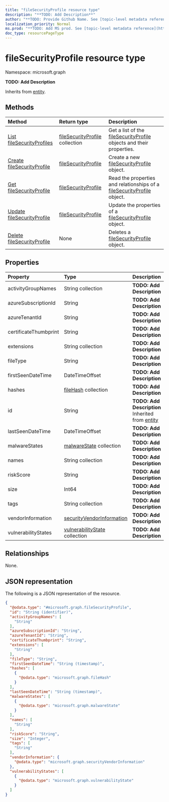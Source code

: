 ```yaml
---
title: "fileSecurityProfile resource type"
description: "**TODO: Add Description**"
author: "**TODO: Provide Github Name. See [topic-level metadata reference](https://msgo.azurewebsites.net/add/document/guidelines/metadata.html#topic-level-metadata)**"
localization_priority: Normal
ms.prod: "**TODO: Add MS prod. See [topic-level metadata reference](https://msgo.azurewebsites.net/add/document/guidelines/metadata.html#topic-level-metadata)**"
doc_type: resourcePageType
---
```


# fileSecurityProfile resource type

Namespace: microsoft.graph



**TODO: Add Description**


Inherits from [entity](../resources/entity.md).

## Methods
|Method|Return type|Description|
|:---|:---|:---|
|[List fileSecurityProfiles](../api/filesecurityprofile-list.md)|[fileSecurityProfile](../resources/filesecurityprofile.md) collection|Get a list of the [fileSecurityProfile](../resources/filesecurityprofile.md) objects and their properties.|
|[Create fileSecurityProfile](../api/filesecurityprofile-create.md)|[fileSecurityProfile](../resources/filesecurityprofile.md)|Create a new [fileSecurityProfile](../resources/filesecurityprofile.md) object.|
|[Get fileSecurityProfile](../api/filesecurityprofile-get.md)|[fileSecurityProfile](../resources/filesecurityprofile.md)|Read the properties and relationships of a [fileSecurityProfile](../resources/filesecurityprofile.md) object.|
|[Update fileSecurityProfile](../api/filesecurityprofile-update.md)|[fileSecurityProfile](../resources/filesecurityprofile.md)|Update the properties of a [fileSecurityProfile](../resources/filesecurityprofile.md) object.|
|[Delete fileSecurityProfile](../api/filesecurityprofile-delete.md)|None|Deletes a [fileSecurityProfile](../resources/filesecurityprofile.md) object.|

## Properties
|Property|Type|Description|
|:---|:---|:---|
|activityGroupNames|String collection|**TODO: Add Description**|
|azureSubscriptionId|String|**TODO: Add Description**|
|azureTenantId|String|**TODO: Add Description**|
|certificateThumbprint|String|**TODO: Add Description**|
|extensions|String collection|**TODO: Add Description**|
|fileType|String|**TODO: Add Description**|
|firstSeenDateTime|DateTimeOffset|**TODO: Add Description**|
|hashes|[fileHash](../resources/filehash.md) collection|**TODO: Add Description**|
|id|String|**TODO: Add Description** Inherited from [entity](../resources/entity.md)|
|lastSeenDateTime|DateTimeOffset|**TODO: Add Description**|
|malwareStates|[malwareState](../resources/malwarestate.md) collection|**TODO: Add Description**|
|names|String collection|**TODO: Add Description**|
|riskScore|String|**TODO: Add Description**|
|size|Int64|**TODO: Add Description**|
|tags|String collection|**TODO: Add Description**|
|vendorInformation|[securityVendorInformation](../resources/securityvendorinformation.md)|**TODO: Add Description**|
|vulnerabilityStates|[vulnerabilityState](../resources/vulnerabilitystate.md) collection|**TODO: Add Description**|

## Relationships
None.

## JSON representation
The following is a JSON representation of the resource.
<!-- {
  "blockType": "resource",
  "keyProperty": "id",
  "@odata.type": "microsoft.graph.fileSecurityProfile",
  "baseType": "microsoft.graph.entity",
  "openType": true
}
-->
``` json
{
  "@odata.type": "#microsoft.graph.fileSecurityProfile",
  "id": "String (identifier)",
  "activityGroupNames": [
    "String"
  ],
  "azureSubscriptionId": "String",
  "azureTenantId": "String",
  "certificateThumbprint": "String",
  "extensions": [
    "String"
  ],
  "fileType": "String",
  "firstSeenDateTime": "String (timestamp)",
  "hashes": [
    {
      "@odata.type": "microsoft.graph.fileHash"
    }
  ],
  "lastSeenDateTime": "String (timestamp)",
  "malwareStates": [
    {
      "@odata.type": "microsoft.graph.malwareState"
    }
  ],
  "names": [
    "String"
  ],
  "riskScore": "String",
  "size": "Integer",
  "tags": [
    "String"
  ],
  "vendorInformation": {
    "@odata.type": "microsoft.graph.securityVendorInformation"
  },
  "vulnerabilityStates": [
    {
      "@odata.type": "microsoft.graph.vulnerabilityState"
    }
  ]
}
```

